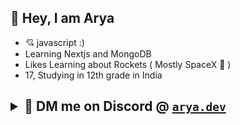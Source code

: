 ## 👋 Hey, I am Arya
<ul>
  <li>💘 javascript :)</li>
  <li>Learning Nextjs and MongoDB</li>
  <li>Likes Learning about Rockets ( Mostly SpaceX 🚀 )</li>
  <li>17, Studying in 12th grade in India</li>
</ul>

## <details><summary>📧 DM me on Discord @ [`arya.dev`](https://www.discordapp.com/users/897794324748730368) </summary><li> Insta : [`sussy_Arya`](https://www.instagram.com/sussy_arya/)</li><li> Reddit : [`Arya493`](https://www.reddit.com/user/Arya493)</li><li>Twitter : [`SpaceStuffArya`](https://twitter.com/SpaceStuffArya)</details>

